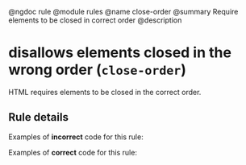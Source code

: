@ngdoc rule
@module rules
@name close-order
@summary Require elements to be closed in correct order
@description

# disallows elements closed in the wrong order (`close-order`)

HTML requires elements to be closed in the correct order.

## Rule details

Examples of **incorrect** code for this rule:

<validate name="incorrect" rules="close-order">
    <p><strong></p></strong>
</validate>

Examples of **correct** code for this rule:

<validate name="correct" rules="close-order">
    <p><strong></strong></p>
</validate>
